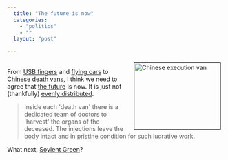```yaml
---
  title: "The future is now"
  categories: 
    - "politics"
    - ""
  layout: "post"

---
```

<p>
<img src="http://bergie.iki.fi/midcom-serveattachmentguid-05c4d42c1cac11de8f4e2334e627ab64ab64/chinese-death-van.jpg" height="155" width="200" border="1" align="right" hspace="8" vspace="4" alt="Chinese execution van" title="Chinese execution van" />
<br />From <a href="http://bergie.iki.fi/blog/when_reality_meets_product_concepts/">USB fingers</a> and <a href="http://jalopnik.com/5173389/terrafugia-flying-car-makes-first-flight">flying cars</a> to <a href="http://www.dailymail.co.uk/news/worldnews/article-1165416/Chinas-hi-tech-death-van-criminals-executed-organs-sold-black-market.html?ITO=1490">Chinese death vans</a>, I think we need to agree that <a href="http://en.wikipedia.org/wiki/Cyberpunk">the future</a> is now. It is just not (thankfully) <a href="http://en.wikiquote.org/wiki/William_Gibson#Attributed">evenly distributed</a>.
</p><blockquote>
Inside each 'death van' there is a dedicated team of doctors to 'harvest' the organs of the deceased. The injections leave the body intact and in pristine condition for such lucrative work. 
</blockquote><p>
What next, <a href="http://en.wikipedia.org/wiki/Soylent_Green">Soylent Green</a>?
</p>
